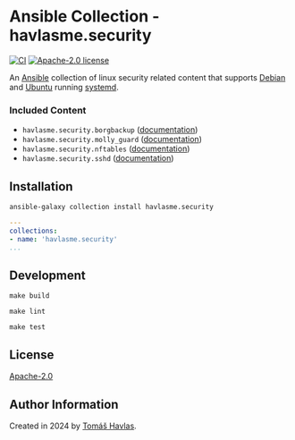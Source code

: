 Ansible Collection - havlasme.security
====================================== 

[![CI][gitlabci-image]][gitlabci-link]
[![Apache-2.0 license][license-image]][license-link]

An [Ansible](https://www.ansible.com/) collection of linux security related content that supports [Debian](https://www.debian.org/) and [Ubuntu](https://ubuntu.com/) running [systemd](https://systemd.io/).

### Included Content

- `havlasme.security.borgbackup` ([documentation](/roles/borgbackup/README.md))
- `havlasme.security.molly_guard` ([documentation](/roles/molly_guard/README.md))
- `havlasme.security.nftables` ([documentation](/roles/nftables/README.md))
- `havlasme.security.sshd` ([documentation](/roles/sshd/README.md))

Installation
------------

```shell
ansible-galaxy collection install havlasme.security
```

```yaml
---
collections:
- name: 'havlasme.security'
...
```

Development
-----------

```shell
make build
```

```shell
make lint
```

```shell
make test
```

License
-------

[Apache-2.0][license-link]

Author Information
------------------

Created in 2024 by [Tomáš Havlas](https://havlas.me/).


[license-image]: https://img.shields.io/badge/license-Apache2.0-blue.svg?style=flat-square
[license-link]: LICENSE

[gitlabci-image]: https://img.shields.io/gitlab/pipeline-status/havlas.me/ansible-collection-security?style=flat-square
[gitlabci-link]: https://gitlab.com/havlas.me/ansible-collection-security/-/pipelines
